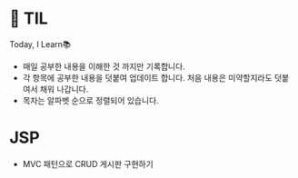 # 📓 TIL
Today, I Learn📚
* 매일 공부한 내용을 이해한 것 까지만 기록합니다.
* 각 항목에 공부한 내용을 덧붙여 업데이트 합니다. 처음 내용은 미약할지라도 덧붙여서 채워 나갑니다.
* 목차는 알파벳 순으로 정렬되어 있습니다.

# JSP
* MVC 패턴으로 CRUD 게시판 구현하기
